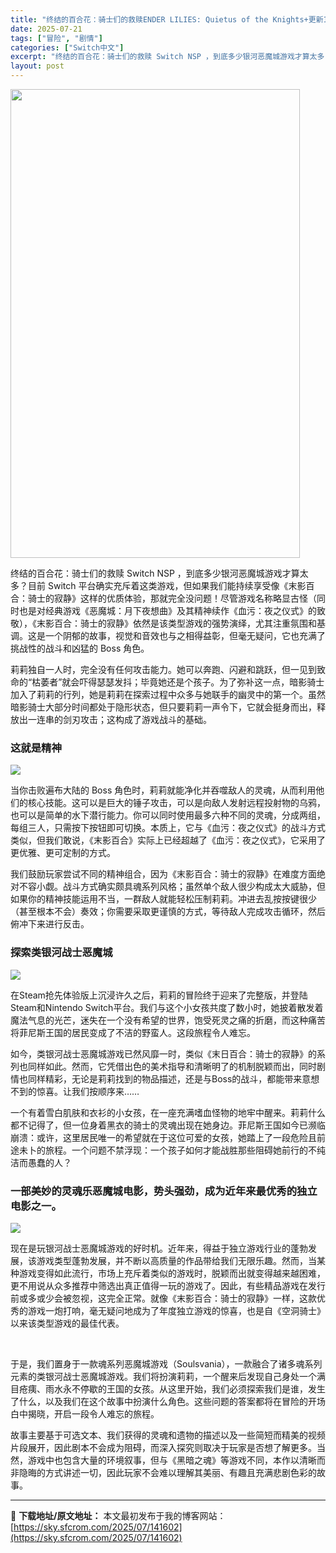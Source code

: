 ```yaml
---
title: "终结的百合花：骑士们的救赎ENDER LILIES: Quietus of the Knights+更新1.1.5c Switch中文"
date: 2025-07-21
tags: ["冒险", "剧情"]
categories: ["Switch中文"]
excerpt: "终结的百合花：骑士们的救赎 Switch NSP ，到底多少银河恶魔城游戏才算太多？目前 Switch 平台确实充斥着这类游戏，但如果我们能持续享受像《末影百合：骑士的寂静》这样的优质体验，那就完全没问题！尽管游戏名称略显古怪（同时也是对经典游戏《恶魔城：月下夜想曲》及其精神续作《血污：夜之仪式》的&hellip;"
layout: post
---
```


<img class="aligncenter size-full wp-image-141603" src="https://sky.sfcrom.com/wp-content/uploads/2025/07/2025072115151696.webp" alt="" width="463" height="750" />

终结的百合花：骑士们的救赎 Switch NSP ，到底多少银河恶魔城游戏才算太多？目前 Switch 平台确实充斥着这类游戏，但如果我们能持续享受像《末影百合：骑士的寂静》这样的优质体验，那就完全没问题！尽管游戏名称略显古怪（同时也是对经典游戏《恶魔城：月下夜想曲》及其精神续作《血污：夜之仪式》的致敬），《末影百合：骑士的寂静》依然是该类型游戏的强势演绎，尤其注重氛围和基调。这是一个阴郁的故事，视觉和音效也与之相得益彰，但毫无疑问，它也充满了挑战性的战斗和凶猛的 Boss 角色。

莉莉独自一人时，完全没有任何攻击能力。她可以奔跑、闪避和跳跃，但一见到致命的“枯萎者”就会吓得瑟瑟发抖；毕竟她还是个孩子。为了弥补这一点，暗影骑士加入了莉莉的行列，她是莉莉在探索过程中众多与她联手的幽灵中的第一个。虽然暗影骑士大部分时间都处于隐形状态，但只要莉莉一声令下，它就会挺身而出，释放出一连串的剑刃攻击；这构成了游戏战斗的基础。
<h3>这就是精神</h3>
<img src="https://img-eshop.cdn.nintendo.net/i/f1bd67f486166cee858d6f92c533e48483c00d2573903bd2e73e6e8c5a2a7bd8.jpg?w=1000" />

当你击败遍布大陆的 Boss 角色时，莉莉就能净化并吞噬敌人的灵魂，从而利用他们的核心技能。这可以是巨大的锤子攻击，可以是向敌人发射远程投射物的乌鸦，也可以是简单的水下潜行能力。你可以同时使用最多六种不同的灵魂，分成两组，每组三人，只需按下按钮即可切换。本质上，它与《血污：夜之仪式》的战斗方式类似，但我们敢说，《末影百合》实际上已经超越了《血污：夜之仪式》，它采用了更优雅、更可定制的方式。

我们鼓励玩家尝试不同的精神组合，因为《末影百合：骑士的寂静》在难度方面绝对不容小觑。战斗方式确实颇具魂系列风格；虽然单个敌人很少构成太大威胁，但如果你的精神技能运用不当，一群敌人就能轻松压制莉莉。冲进去乱按按键很少（甚至根本不会）奏效；你需要采取更谨慎的方式，等待敌人完成攻击循环，然后俯冲下来进行反击。
<h3>探索类银河战士恶魔城</h3>
<img src="https://img-eshop.cdn.nintendo.net/i/45934688683b7789de252340c3d26ae503580da763d7657e1a68b0e950b4a285.jpg?w=1000" />

在Steam抢先体验版上沉浸许久之后，莉莉的冒险终于迎来了完整版，并登陆Steam和Nintendo Switch平台。我们与这个小女孩共度了数小时，她披着散发着魔法气息的光芒，迷失在一个没有希望的世界，饱受死灵之痛的折磨，而这种痛苦将菲尼斯王国的居民变成了不洁的野蛮人。这段旅程令人难忘。

如今，类银河战士恶魔城游戏已然风靡一时，类似《末日百合：骑士的寂静》的系列也同样如此。然而，它凭借出色的美术指导和清晰明了的机制脱颖而出，同时剧情也同样精彩，无论是莉莉找到的物品描述，还是与Boss的战斗，都能带来意想不到的惊喜。让我们按顺序来……

一个有着雪白肌肤和衣衫的小女孩，在一座充满嗜血怪物的地牢中醒来。莉莉什么都不记得了，但一位身着黑衣的骑士的灵魂出现在她身边。菲尼斯王国如今已濒临崩溃：或许，这里居民唯一的希望就在于这位可爱的女孩，她踏上了一段危险且前途未卜的旅程。一个问题不禁浮现：一个孩子如何才能战胜那些阻碍她前行的不纯洁而愚蠢的人？
<h3>一部美妙的灵魂乐恶魔城电影，势头强劲，成为近年来最优秀的独立电影之一。</h3>
<img src="https://img-eshop.cdn.nintendo.net/i/869d781e4c949debeebaa6e7d83dfdc3a230e4bc8bf13f11e81e071b1705d453.jpg?w=1000" />

现在是玩银河战士恶魔城游戏的好时机。近年来，得益于独立游戏行业的蓬勃发展，该游戏类型蓬勃发展，并不断以高质量的作品带给我们无限乐趣。然而，当某种游戏变得如此流行，市场上充斥着类似的游戏时，脱颖而出就变得越来越困难，更不用说从众多推荐中筛选出真正值得一玩的游戏了。因此，有些精品游戏在发行前或多或少会被忽视，这完全正常。就像《末影百合：骑士的寂静》一样，这款优秀的游戏一炮打响，毫无疑问地成为了年度独立游戏的惊喜，也是自《空洞骑士》以来该类型游戏的最佳代表。
<div id="attachment_2549" class="wp-caption alignnone">

&nbsp;

</div>
于是，我们置身于一款魂系列恶魔城游戏（Soulsvania），一款融合了诸多魂系列元素的类银河战士恶魔城游戏。我们将扮演莉莉，一个醒来后发现自己身处一个满目疮痍、雨水永不停歇的王国的女孩。从这里开始，我们必须探索我们是谁，发生了什么，以及我们在这个故事中扮演什么角色。这些问题的答案都将在冒险的开场白中揭晓，开启一段令人难忘的旅程。

故事主要基于可选文本、我们获得的灵魂和遗物的描述以及一些简短而精美的视频片段展开，因此剧本不会成为阻碍，而深入探究则取决于玩家是否想了解更多。当然，游戏中也包含大量的环境叙事，但与《黑暗之魂》等游戏不同，本作以清晰而非隐晦的方式讲述一切，因此玩家不会难以理解其美丽、有趣且充满悲剧色彩的故事。

---
📖 **下载地址/原文地址：** 本文最初发布于我的博客网站：[https://sky.sfcrom.com/2025/07/141602](https://sky.sfcrom.com/2025/07/141602)
